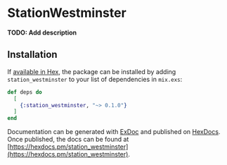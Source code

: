 # StationWestminster

**TODO: Add description**

## Installation

If [available in Hex](https://hex.pm/docs/publish), the package can be installed
by adding `station_westminster` to your list of dependencies in `mix.exs`:

```elixir
def deps do
  [
    {:station_westminster, "~> 0.1.0"}
  ]
end
```

Documentation can be generated with [ExDoc](https://github.com/elixir-lang/ex_doc)
and published on [HexDocs](https://hexdocs.pm). Once published, the docs can
be found at [https://hexdocs.pm/station_westminster](https://hexdocs.pm/station_westminster).

